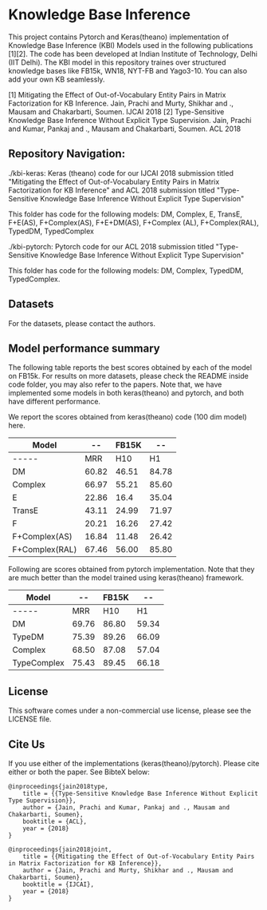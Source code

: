 # Knowledge Base Inference
This project contains Pytorch and Keras(theano) implementation of Knowledge Base Inference (KBI) Models used in the following publications [1][2]. The code has been developed at Indian Institute of Technology, Delhi (IIT Delhi). The KBI model in this repository traines over structured knowledge bases like FB15k, WN18, NYT-FB and Yago3-10. You can also add your own KB seamlessly. 

[1] Mitigating the Effect of Out-of-Vocabulary Entity Pairs in Matrix Factorization for KB Inference. Jain, Prachi and Murty, Shikhar and ., Mausam and Chakarbarti, Soumen. IJCAI 2018
[2] Type-Sensitive Knowledge Base Inference Without Explicit Type Supervision. Jain, Prachi and Kumar, Pankaj and ., Mausam and Chakarbarti, Soumen. ACL 2018

## Repository Navigation:
./kbi-keras: Keras (theano) code for our IJCAI 2018 submission titled "Mitigating the Effect of Out-of-Vocabulary Entity Pairs in Matrix Factorization for KB Inference" and ACL 2018 submission titled "Type-Sensitive Knowledge Base Inference Without Explicit Type Supervision"

This folder has code for the following models: DM, Complex, E, TransE, F+E(AS), F+Complex(AS), F+E+DM(AS), F+Complex (AL), F+Complex(RAL), TypedDM, TypedComplex  

./kbi-pytorch: Pytorch code for our ACL 2018 submission titled "Type-Sensitive Knowledge Base Inference Without Explicit Type Supervision"

This folder has code for the following models: DM, Complex, TypedDM, TypedComplex. 

## Datasets
For the datasets, please contact the authors. 

## Model performance summary
The following table reports the best scores obtained by each of the model on FB15k. For results on more datasets, please check the README inside code folder, you may also refer to the papers. Note that, we have implemented some models in both keras(theano) and pytorch, and both have different performance. 

We report the scores obtained from keras(theano) code (100 dim model) here. 

| Model | -- | FB15K |--  |
| -----|-- |---|--|
| -----| MRR | H10| H1| 
| DM | 60.82 | 46.51 | 84.78 | 
| Complex | 66.97 | 55.21 | 85.60 | 
|E|22.86|16.4|35.04|
|TransE|43.11|24.99|71.97|
|F|20.21|16.26|27.42|
|F+Complex(AS)|16.84|11.48|26.42|
|F+Complex(RAL)|67.46|56.00|85.80|

Following are scores obtained from pytorch implementation. Note that they are much better than the model trained using keras(theano) framework.

| Model | -- | FB15K |--  |
| -----|-- |---|--|
| -----| MRR | H10| H1|
| DM | 69.76 | 86.80 | 59.34 | 
| TypeDM | 75.39 | 89.26 | 66.09 |
| Complex | 68.50 | 87.08 | 57.04 | 
| TypeComplex | 75.43 | 89.45 | 66.18 | 
 
## License
This software comes under a non-commercial use license, please see the LICENSE file.

## Cite Us
If you use either of the implementations (keras(theano)/pytorch). Please cite either or both the paper. See BibteX below:
```
@inproceedings{jain2018type,
	title = {{Type-Sensitive Knowledge Base Inference Without Explicit Type Supervision}},
	author = {Jain, Prachi and Kumar, Pankaj and ., Mausam and Chakarbarti, Soumen},
	booktitle = {ACL},
	year = {2018}
}

@inproceedings{jain2018joint,
	title = {{Mitigating the Effect of Out-of-Vocabulary Entity Pairs in Matrix Factorization for KB Inference}},
	author = {Jain, Prachi and Murty, Shikhar and ., Mausam and Chakarbarti, Soumen},
	booktitle = {IJCAI},
	year = {2018}
}
```
 
